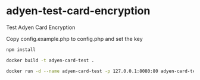 # adyen-test-card-encryption
Test Adyen Card Encryption

Copy config.example.php to config.php and set the key

```bash
npm install
```

```bash
docker build -t adyen-card-test .
```

```bash
docker run -d --name adyen-card-test -p 127.0.0.1:8080:80 adyen-card-test
```